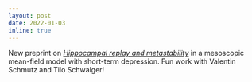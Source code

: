 ```yaml
---
layout: post
date: 2022-01-03 
inline: true
---
```


New preprint on [_Hippocampal replay and metastability_](https://arxiv.org/abs/2204.01675) in a mesoscopic mean-field model with short-term depression. Fun work with Valentin Schmutz and Tilo Schwalger!
